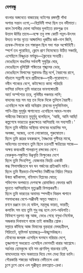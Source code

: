 ### দেশবন্ধু

বাংলার অঙ্গনেতে বাজায়েছ নটেশের রঙ্গমল্লী গাঁথা  
অশান্ত সন্তান ওগো,—বিপ্লবিনী পদ্মা ছিল তব নদীমাতা।  
কাল বৈশাখীর দোলা অনিবার দুলাইতে রক্তপুঞ্জ তব  
উত্তাল ঊর্মির তালে—বক্ষে তবু লক্ষ কোটি পন্নগ-উৎসব  
উদ্যত ফণার নৃত্যে আষ্ফালিত ধূর্জটির কন্ঠ-নাগ জিনি,  
ত্র্যম্বক-পিনাকে তব শঙ্কাকুল ছিল সদা শত্রু অক্ষৌহিণী।  
স্পর্শে তব পুরোহিত, ক্লেদে প্রাণ নিমেষেতে উঠিত সঞ্চারি,  
এসেছিলে বিষ্ণুচক্র মর্মন্তুদ—ক্লৈব্যের সংহারী।  
ভেঙেছিলে বাঙালির সর্বনাশী সুষুপ্তির ঘোর,  
ভেঙেছিলে ধূলিশ্লিষ্ট শঙ্কিতের শৃঙ্খলের ডোর,  
ভেঙেছিলে বিলাসের সুরাভাণ্ড তীব্র দর্পে, বৈরাগের রাগে,  
দাঁড়ালে সন্ন্যাসী যবে প্রাচীমঞ্চে—পৃথী-পুরোভাগে।  
নবীন শাক্যের বেশে, কটাক্ষেতে কাম্য পরিহরি  
ভাসিয়া চলিলে তুমি ভারতের ভাবগঙ্গোত্তরী  
আর্ত অর্স্পশ্যের তরে, পৃথিবীর পঞ্চমার লাগি;  
বাদলের মন্দ্র সম মন্ত্র তব দিকে দিকে তুলিলে বৈরাগী।  
এনেছিলে সঙ্গে করি অবিশ্রাম প্লাবনের দুন্দুভিনিনাদ,  
শানি-প্রিয় মুমূর্ষৃর শ্মশানেতে এনেছিলে আহব-সংবাদ  
গাণ্ডীবের টঙ্কারেতে মুহুর্মুহু বলেছিলে, 'আছি, আমি আছি!  
কল্পশেষে ভারতের কুরুক্ষেত্রে আসিয়াছি নব সব্যসাচী।'  
ছিলে তুমি দধীচির অস্থিময় বাসবের দম্ভোলির সম,  
অলঙ্ঘ্য, অজেয়, ওগো লোকোত্তর, পুরুষোত্তম।  
ছিলে তুমি রূদ্রের ডম্বরুরূপে, বৈষ্ণবের গুপীযন্ত্র মাঝে,  
অহিংসার তপোবনে তুমি ছিলে চক্রবর্তী ক্ষত্রিয়ের সাজে—   
অক্ষয় কবচধারী শালপ্রাংশু রক্ষকের বেশে।  
ফেরুকুল-সঙ্কুলিত উঞ্ছবৃত্তি ভিক্ষুকের দেশে  
ছিলে তুমি সিংহশিশু, যোজনান্ত বিহরি একাকী  
স্তব্ধ শিলাসন্ধিতলে ঘন ঘন গর্জনের প্রতিধ্বনি মাখি।  
ছিলে তুমি নীরবতা-নিষ্পেষিত নির্জীবের নিদ্রিত শিয়রে  
উন্মত্ত ঝটিকাসম, বহ্নিমান বিপ্লবের ঘোরে;  
শক্তিশেল অপঘাতে দেশবক্ষে রোমাঞ্চিত বেদনার ধ্বনি  
ঘুচাতে আসিয়াছিলে মৃত্যুঞ্জয়ী বিশল্যকরণী।  
ছিলে তুমি ভারতের অমাময় স্পন্দহীন বিহ্বল শ্মশানে  
শবসাধকের বেশে-সঞ্জীবনী অমৃত সন্ধানে।  
রণনে রঞ্জনে তব হে বাউল, মন্ত্রমুগ্ধ ভারত, ভারতী;  
কলাবিৎ সম হায় তুমি শুধু দগ্ধ হলে দেশ-অধিপতি।  
বিবিবশে দূরগত বন্ধু আজ, ভেঙে গেছে বসুধা-নির্মোক,  
অন্ধকার দিবাভাগে বাজে তাই কাজরীর শ্লোক।  
মল্লারে কাঁদিছে আজ বিমানের বৃন্তহারা মেঘছত্রীদল,  
গিরিতটে, ভূমিগর্ভ ছায়াচ্ছন্ন—উচ্ছ্বাসউচ্ছল।  
যৌবনের জলরঙ্গ এসেছিল ঘনস্বনে দরিয়ার দেশে,  
তৃষ্ণাপাংশু অধরেতে এসেছিল ভোগবতী ধারার আশ্লেষে।  
অর্চনার হোমকুন্ডে হবি সম প্রাণবিন্দু বারংবার ঢালি,  
বামদেবতার পদে অকাতরে দিয়ে গেল মেধ্য হিয়া ডালি।  
গৌরকান্তি শঙ্করের অম্বিকার বেদীতলে একা  
চুপে চুপে রেখে এল পূঞ্জীভূত রক্তস্রোত-রেখা।  
